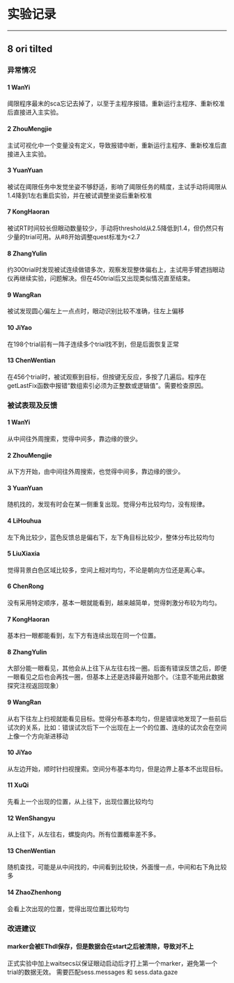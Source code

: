 # 实验记录

--------------
## 8 ori tilted

### 异常情况
#### 1 WanYi
阈限程序最末的sca忘记去掉了，以至于主程序报错。重新运行主程序、重新校准后直接进入主实验。

#### 2 ZhouMengjie
主试可视化中一个变量没有定义，导致报错中断，重新运行主程序、重新校准后直接进入主实验。

#### 3 YuanYuan
被试在阈限任务中发觉坐姿不够舒适，影响了阈限任务的精度，主试手动将阈限从1.4降到1左右重启实验，并在被试调整坐姿后重新校准

#### 7 KongHaoran
被试RT时间较长但眼动数量较少，手动将threshold从2.5降低到1.4，但仍然只有少量的trial可用。从#8开始调整quest标准为<2.7

#### 8 ZhangYulin
约300trial时发现被试连续做错多次，观察发现整体偏右上，主试用手臂遮挡眼动仪再继续实验，问题解决。但在450trial后又出现类似情况直至结束。

#### 9 WangRan
被试发现圆心偏左上一点点时，眼动识别比较不准确，往左上偏移

#### 10 JiYao
在198个trial前有一阵子连续多个trial找不到，但是后面恢复正常

#### 13 ChenWentian
在456个trial时，被试观察到目标，但按键无反应，多按了几遍后。程序在getLastFix函数中报错“数组索引必须为正整数或逻辑值”。需要检查原因。


### 被试表现及反馈
#### 1 WanYi
从中间往外周搜索，觉得中间多，靠边缘的很少。

#### 2 ZhouMengjie
从下方开始，由中间往外周搜索，也觉得中间多，靠边缘的很少。

#### 3 YuanYuan
随机找的，发现有时会在某一侧重复出现。觉得分布比较均匀，没有规律。

#### 4 LiHouhua
左下角比较少，蓝色反馈总是偏右下，左下角目标比较少，整体分布比较均匀

#### 5 LiuXiaxia
觉得背景白色区域比较多，空间上相对均匀，不论是朝向方位还是离心率。

#### 6 ChenRong
没有采用特定顺序，基本一眼就能看到，越来越简单，觉得刺激分布较为均匀。

#### 7 KongHaoran
基本扫一眼都能看到，左下方有连续出现在同一个位置。

#### 8 ZhangYulin
大部分能一眼看见，其他会从上往下从左往右找一圈。后面有错误反馈之后，即便一眼看见之后也会再找一圈，但基本上还是选择最开始那个。（注意不能用此数据探究注视返回现象）

#### 9 WangRan
从右下往左上扫视就能看见目标。觉得分布基本均匀，但是错误地发现了一些前后试次的关系，比如：错误试次后下一个出现在上一个的位置、连续的试次会在空间上像一个方向渐进移动

#### 10 JiYao
从左边开始，顺时针扫视搜索。空间分布基本均匀，但是边界上基本不出现目标。

#### 11 XuQi
先看上一个出现的位置，从上往下，出现位置比较均匀

#### 12 WenShangyu
从上往下，从左往右，螺旋向内。所有位置概率差不多。

#### 13 ChenWentian
随机查找，可能是从中间找的，中间看到比较快，外面慢一点，中间和右下角比较多

#### 14 ZhaoZhenhong
会看上次出现的位置，觉得出现位置比较均匀

### 改进建议

#### marker会被EThdl保存，但是数据会在start之后被清除，导致对不上
正式实验中加上waitsecs以保证眼动启动后才打上第一个marker，避免第一个trial的数据无效。
需要匹配sess.messages 和 sess.data.gaze
